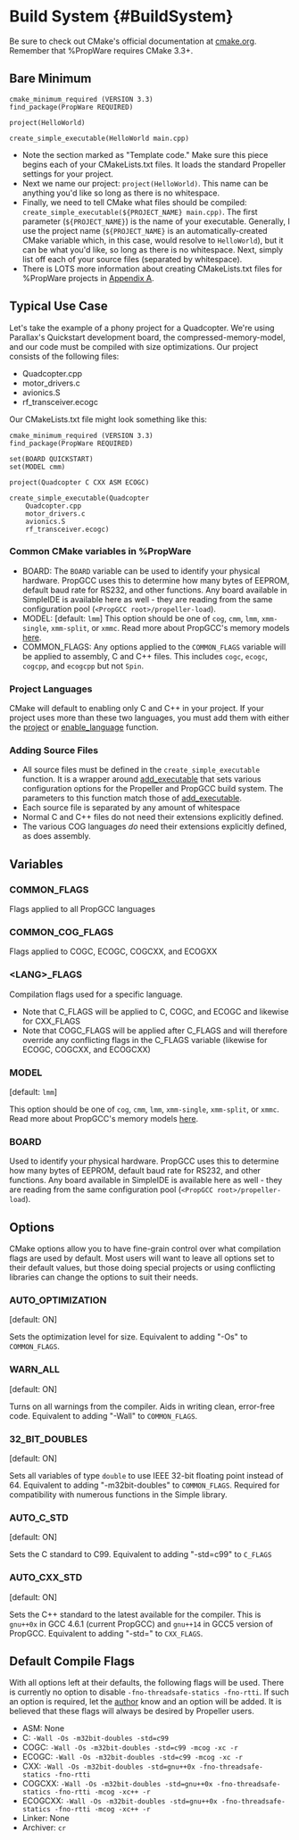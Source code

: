 Build System {#BuildSystem}
============

Be sure to check out CMake's official documentation at [cmake.org](http://cmake.org/cmake/help/documentation.html).
Remember that %PropWare requires CMake 3.3+.

Bare Minimum
------------
~~~~~~~~~~~~~~~~~~~~~~~~~~~~~~~~~~~~~~~~~~~~~~~~~~~~~~~~~~~~~~~~~~~~~~~~~~~~~~~~{.cmake}
cmake_minimum_required (VERSION 3.3)
find_package(PropWare REQUIRED)

project(HelloWorld)

create_simple_executable(HelloWorld main.cpp)
~~~~~~~~~~~~~~~~~~~~~~~~~~~~~~~~~~~~~~~~~~~~~~~~~~~~~~~~~~~~~~~~~~~~~~~~~~~~~~~~
* Note the section marked as "Template code." Make sure this piece begins each of your CMakeLists.txt files. It loads 
  the standard Propeller settings for your project.
* Next we name our project: `project(HelloWorld)`. This name can be anything you'd like so long as there is no 
  whitespace.
* Finally, we need to tell CMake what files should be compiled: `create_simple_executable(${PROJECT_NAME} main.cpp)`.
  The first parameter (`${PROJECT_NAME}`) is the name of your executable. Generally, I use the project name 
  (`${PROJECT_NAME}` is an automatically-created CMake variable which, in this case, would resolve to `HelloWorld`), 
  but it can be what you'd like, so long as there is no whitespace. Next, simply list off each of your source files 
  (separated by whitespace).
* There is LOTS more information about creating CMakeLists.txt files for %PropWare projects in 
  [Appendix A](http://david.zemon.name/PropWare/md_docs_AppACMakeForPropware.xhtml).

Typical Use Case
----------------
Let's take the example of a phony project for a Quadcopter. We're using Parallax's Quickstart development board, 
the compressed-memory-model, and our code must be compiled with size optimizations. Our project consists of the 
following files:

* Quadcopter.cpp
* motor_drivers.c
* avionics.S
* rf_transceiver.ecogc

Our CMakeLists.txt file might look something like this:
~~~~~~~~~~~~~~~~~~~~~~~~~~~~~~~~~~~~~~~~~~~~~~~~~~~~~~~~~~~~~~~~~~~~~~~~~~~~~~~~{.cmake}
cmake_minimum_required (VERSION 3.3)
find_package(PropWare REQUIRED)

set(BOARD QUICKSTART)
set(MODEL cmm)

project(Quadcopter C CXX ASM ECOGC)

create_simple_executable(Quadcopter 
    Quadcopter.cpp
    motor_drivers.c
    avionics.S
    rf_transceiver.ecogc)
~~~~~~~~~~~~~~~~~~~~~~~~~~~~~~~~~~~~~~~~~~~~~~~~~~~~~~~~~~~~~~~~~~~~~~~~~~~~~~~~

### Common CMake variables in %PropWare 
* BOARD: The `BOARD` variable can be used to identify your physical hardware. PropGCC uses this to determine
  how many bytes of EEPROM, default baud rate for RS232, and other functions. Any board available in SimpleIDE
  is available here as well - they are reading from the same configuration pool (`<PropGCC root>/propeller-load`).
* MODEL: \[default: `lmm`\] This option should be one of `cog`, `cmm`, `lmm`, `xmm-single`, `xmm-split`, or `xmmc`. Read 
  more about PropGCC's memory models [here](https://code.google.com/p/propgcc/wiki/PropGccInDepth).
* COMMON_FLAGS: Any options applied to the `COMMON_FLAGS` variable will be applied to assembly, C and C++ files.
  This includes `cogc`, `ecogc`, `cogcpp`, and `ecogcpp` but not `Spin`.

### Project Languages
CMake will default to enabling only C and C++ in your project. If your project uses more than these two languages, 
you must add them with either the [project](http://www.cmake.org/cmake/help/v3.0/command/project.html#command:project)
or [enable_language](http://www.cmake.org/cmake/help/v3.0/command/enable_language.html#command:enable_language) 
function.

### Adding Source Files
* All source files must be defined in the `create_simple_executable` function. It is a wrapper around
  [add_executable](http://www.cmake.org/cmake/help/v3.0/command/add_executable) that sets various configuration 
  options for the Propeller and PropGCC build system. The parameters to this function match those of 
  [add_executable](http://www.cmake.org/cmake/help/v3.0/command/add_executable).
* Each source file is separated by any amount of whitespace
* Normal C and C++ files do not need their extensions explicitly defined.
* The various COG languages _do_ need their extensions explicitly defined, as does assembly.

Variables
---------

### COMMON_FLAGS
Flags applied to all PropGCC languages

### COMMON_COG_FLAGS
Flags applied to COGC, ECOGC, COGCXX, and ECOGXX

### \<LANG\>_FLAGS
Compilation flags used for a specific language.
* Note that C_FLAGS will be applied to C, COGC, and ECOGC and likewise for CXX_FLAGS
* Note that COGC_FLAGS will be applied after C_FLAGS and will therefore override any conflicting flags in the C_FLAGS
  variable (likewise for ECOGC, COGCXX, and ECOGCXX)

### MODEL
\[default: `lmm`\]

This option should be one of `cog`, `cmm`, `lmm`, `xmm-single`, `xmm-split`, or `xmmc`. Read  more about PropGCC's 
memory models [here](https://code.google.com/p/propgcc/wiki/PropGccInDepth). 

### BOARD
Used to identify your physical hardware. PropGCC uses this to determine how many bytes of EEPROM, default baud rate for 
RS232, and other functions. Any board available in SimpleIDE is available here as well - they are reading from the same 
configuration pool (`<PropGCC root>/propeller-load`).

Options
-------

CMake options allow you to have fine-grain control over what compilation flags are used by default. Most users will 
want to leave all options set to their default values, but those doing special projects or using conflicting libraries 
can change the options to suit their needs.

### AUTO_OPTIMIZATION
\[default: ON\]

Sets the optimization level for size. Equivalent to adding "-Os" to `COMMON_FLAGS`.

### WARN_ALL
\[default: ON\]

Turns on all warnings from the compiler. Aids in writing clean, error-free code. Equivalent to adding "-Wall" to
`COMMON_FLAGS`.

### 32_BIT_DOUBLES
\[default: ON\]

Sets all variables of type `double` to use IEEE 32-bit floating point instead of 64. Equivalent to adding 
"-m32bit-doubles" to `COMMON_FLAGS`. Required for compatibility with numerous functions in the Simple library.

### AUTO_C_STD
\[default: ON\]

Sets the C standard to C99. Equivalent to adding "-std=c99" to `C_FLAGS`

### AUTO_CXX_STD
\[default: ON\]

Sets the C++ standard to the latest available for the compiler. This is `gnu++0x` in GCC 4.6.1 (current PropGCC) and
`gnu++14` in GCC5 version of PropGCC. Equivalent to adding "-std=<standard>" to `CXX_FLAGS`.

Default Compile Flags
---------------------
With all options left at their defaults, the following flags will be used. There is currently no option to disable 
`-fno-threadsafe-statics -fno-rtti`. If such an option is required, let the [author](mailto:david@zemon.name) know 
and an option will be added. It is believed that these flags will always be desired by Propeller users.

* ASM: None
* C: `-Wall -Os -m32bit-doubles -std=c99`
* COGC: `-Wall -Os -m32bit-doubles -std=c99 -mcog -xc -r`
* ECOGC: `-Wall -Os -m32bit-doubles -std=c99 -mcog -xc -r`
* CXX: `-Wall -Os -m32bit-doubles -std=gnu++0x -fno-threadsafe-statics -fno-rtti`
* COGCXX: `-Wall -Os -m32bit-doubles -std=gnu++0x -fno-threadsafe-statics -fno-rtti -mcog -xc++ -r`
* ECOGCXX: `-Wall -Os -m32bit-doubles -std=gnu++0x -fno-threadsafe-statics -fno-rtti -mcog -xc++ -r`
* Linker: None
* Archiver: `cr`
